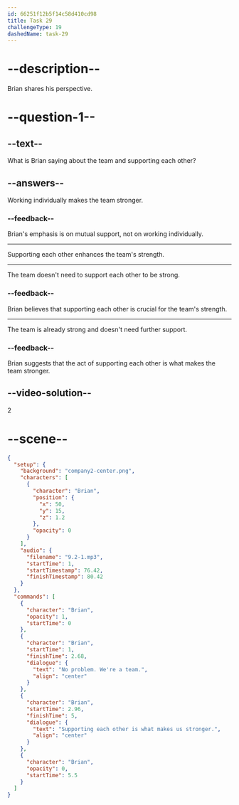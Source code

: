 ```yaml
---
id: 66251f12b5f14c58d410cd98
title: Task 29
challengeType: 19
dashedName: task-29
---
```


<!-- (Audio) Brian: No problem. We're a team. Supporting each other is what makes us stronger. -->

# --description--

Brian shares his perspective.

# --question-1--

## --text--

What is Brian saying about the team and supporting each other?

## --answers--

Working individually makes the team stronger.

### --feedback--

Brian's emphasis is on mutual support, not on working individually.

---

Supporting each other enhances the team's strength.

---

The team doesn't need to support each other to be strong.

### --feedback--

Brian believes that supporting each other is crucial for the team's strength.

---

The team is already strong and doesn't need further support.

### --feedback--

Brian suggests that the act of supporting each other is what makes the team stronger.

## --video-solution--

2

# --scene--

```json
{
  "setup": {
    "background": "company2-center.png",
    "characters": [
      {
        "character": "Brian",
        "position": {
          "x": 50,
          "y": 15,
          "z": 1.2
        },
        "opacity": 0
      }
    ],
    "audio": {
      "filename": "9.2-1.mp3",
      "startTime": 1,
      "startTimestamp": 76.42,
      "finishTimestamp": 80.42
    }
  },
  "commands": [
    {
      "character": "Brian",
      "opacity": 1,
      "startTime": 0
    },
    {
      "character": "Brian",
      "startTime": 1,
      "finishTime": 2.68,
      "dialogue": {
        "text": "No problem. We're a team.",
        "align": "center"
      }
    },
    {
      "character": "Brian",
      "startTime": 2.96,
      "finishTime": 5,
      "dialogue": {
        "text": "Supporting each other is what makes us stronger.",
        "align": "center"
      }
    },
    {
      "character": "Brian",
      "opacity": 0,
      "startTime": 5.5
    }
  ]
}
```
